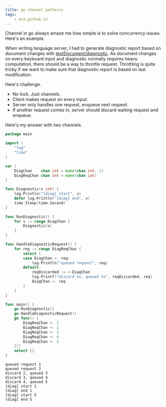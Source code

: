 ```yaml
---
title: go channel patterns
tags:
    - aca.github.io
---
```


Channel in go always amaze me how simple is to solve concurrency issues. Here's an example.

When writing language server, I had to generate diagnostic report based on document changes with [textDocument/diagnostic](https://microsoft.github.io/language-server-protocol/specifications/lsp/3.17/specification/#textDocument_diagnostic).
As document changes on every keyboard input and diagnostic normally requires heavy computation, there should be a way to throttle request.
Throttling is quite tricky if we want to make sure that diagnostic report is based on last modification.

Here's challenge.

- No lock. Just channels.
- Client makes request on every input.
- Server only handles one request, enqueue next request.
- If another request comes in, server should discard waiting request and enqueue.

Here's my answer with two channels.

```go
package main

import (
	"log"
	"time"
)

var (
	DiagChan    chan int = make(chan int, 1)
	DiagReqChan chan int = make(chan int)
)

func Diagnostic(v int) {
	log.Println("[diag] start", v)
	defer log.Println("[diag] end", v)
	time.Sleep(time.Second)
}

func RunDiagnostic() {
	for v := range DiagChan {
		Diagnostic(v)
	}
}

func HandleDiagnosticRequest() {
	for req := range DiagReqChan {
		select {
		case DiagChan <- req:
			log.Println("queued request", req)
		default:
			reqDiscarded := <-DiagChan
			log.Printf("discard %v, queued %v", reqDiscarded, req)
			DiagChan <- req
		}
	}
}

func main() {
	go RunDiagnostic()
	go HandleDiagnosticRequest()
	go func() {
		DiagReqChan <- 1
		DiagReqChan <- 2
		DiagReqChan <- 3
		DiagReqChan <- 4
		DiagReqChan <- 5
	}()
	select {}
}

```

```
queued request 1
queued request 2
discard 2, queued 3
discard 3, queued 4
discard 4, queued 5
[diag] start 1
[diag] end 1
[diag] start 5
[diag] end 5
```
